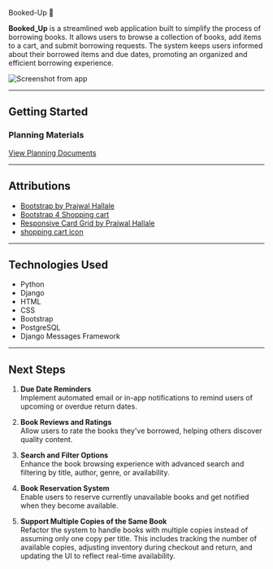  Booked-Up  📙

**Booked_Up** is a streamlined web application built to simplify the process of borrowing books. It allows users to browse a collection of books, add items to a cart, and submit borrowing requests. The system keeps users informed about their borrowed items and due dates, promoting an organized and efficient borrowing experience.


![Screenshot from app](https://i.ibb.co/ZRxJ6dqL/Booked-Up.png)  

----------

## Getting Started

### Planning Materials

[View Planning Documents](https://trello.com/b/ZNcE9joM/bookedup)

----------

## Attributions

-   [Bootstrap by Prajwal Hallale](https://bootstrapexamples.com/@prajwal/navbar)
-   [Bootstrap 4 Shopping cart](https://bbbootstrap.com/snippets/shopping-cart-checkout-payment-options-86973257)
- [Responsive Card Grid by Prajwal Hallale](https://bootstrapexamples.com/@prajwal/responsive-card-grid)
- [shopping cart icon](https://icons8.com/icons/set/shopping-cart)
----------

## Technologies Used

-  Python
-  Django
-  HTML
-  CSS
-  Bootstrap
-  PostgreSQL
-  Django Messages Framework
  
----------

## Next Steps  

1. **Due Date Reminders**  
   Implement automated email or in-app notifications to remind users of upcoming or overdue return dates.

2. **Book Reviews and Ratings**  
   Allow users to rate the books they've borrowed, helping others discover quality content.

3. **Search and Filter Options**  
   Enhance the book browsing experience with advanced search and filtering by title, author, genre, or availability.

4. **Book Reservation System**  
   Enable users to reserve currently unavailable books and get notified when they become available.

5. **Support Multiple Copies of the Same Book**  
    Refactor the system to handle books with multiple copies instead of assuming only one copy per title. This includes tracking the number of available copies, adjusting inventory during checkout and return, and updating the UI to reflect real-time availability.